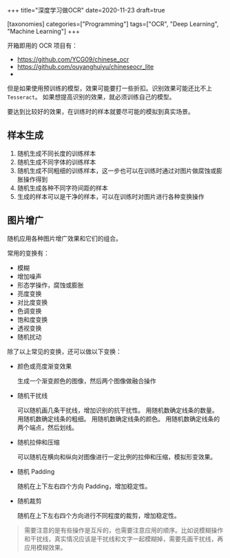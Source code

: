 +++
title="深度学习做OCR"
date=2020-11-23
draft=true

[taxonomies]
categories=["Programming"]
tags=["OCR", "Deep Learning", "Machine Learning"]
+++

开箱即用的 OCR 项目有：

- https://github.com/YCG09/chinese_ocr
- https://github.com/ouyanghuiyu/chineseocr_lite
-

但是如果使用预训练的模型，效果可能要打一些折扣。识别效果可能还比不上`Tesseract`。
如果想提高识别的效果，就必须训练自己的模型。

要达到比较好的效果，在训练时的样本就要尽可能的模拟到真实场景。

## 样本生成

1. 随机生成不同长度的训练样本
2. 随机生成不同字体的训练样本
3. 随机生成不同粗细的训练样本，这一步也可以在训练时通过对图片做腐蚀或膨胀操作得到
4. 随机生成各种不同字符间距的样本
5. 生成的样本可以是干净的样本，可以在训练时对图片进行各种变换操作

## 图片增广

随机应用各种图片增广效果和它们的组合。

常用的变换有：

- 模糊
- 增加噪声
- 形态学操作，腐蚀或膨胀
- 亮度变换
- 对比度变换
- 色调变换
- 饱和度变换
- 透视变换
- 随机扰动

除了以上常见的变换，还可以做以下变换：

- 颜色或亮度渐变效果

  生成一个渐变颜色的图像，然后两个图像做融合操作

- 随机干扰线

  可以随机画几条干扰线，增加识别的抗干扰性。
  用随机数确定线条的数量。
  用随机数确定线条的粗细。
  用随机数确定线条的颜色。
  用随机数确定线条的两个端点，然后划线。

- 随机拉伸和压缩

  可以随机在横向和纵向对图像进行一定比例的拉伸和压缩，模拟形变效果。

- 随机 Padding

  随机在上下左右四个方向 Padding，增加稳定性。

- 随机裁剪

  随机在上下左右四个方向进行不同程度的裁剪，增加稳定性。

> 需要注意的是有些操作是互斥的，也需要注意应用的顺序。比如说模糊操作和干扰线，真实情况应该是干扰线和文字一起模糊掉，需要先画干扰线，再应用模糊效果。
